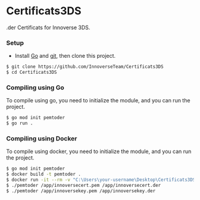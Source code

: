 # Certificats3DS
.der Certificats for Innoverse 3DS.

### Setup
- Install [Go](https://go.dev/doc/install) and [git](https://git-scm.com/downloads), then clone this project.
```bash
$ git clone https://github.com/InnoverseTeam/Certificats3DS
$ cd Certificats3DS
```

### Compiling using Go
To compile using go, you need to initialize the module, and you can run the project.
```bash
$ go mod init pemtoder
$ go run .
```

### Compiling using Docker
To compile using docker, you need to initialize the module, and you can run the project.
```bash
$ go mod init pemtoder
$ docker build -t pemtoder .
$ docker run -it --rm -v "C:\Users\your-username\Desktop\Certificats3DS:/app" pemtoder /bin/bash
$ ./pemtoder /app/innoversecert.pem /app/innoversecert.der
$ ./pemtoder /app/innoversekey.pem /app/innoversekey.der
```
